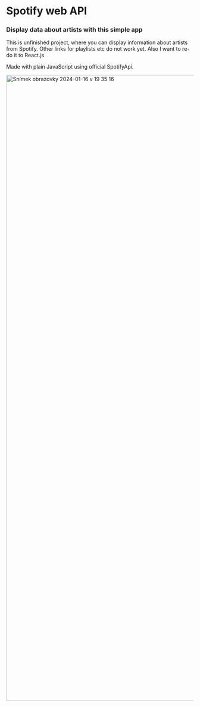 # Spotify web API

### Display data about artists with this simple app

This is unfinished project, where you can display information about artists from Spotify. Other links for playlists etc do not work yet. Also I want to re-do it to React.js

Made with plain JavaScript using official SpotifyApi.

<img width="1678" alt="Snímek obrazovky 2024-01-16 v 19 35 16" src="https://github.com/OndrejLosensky/SpotifyAPI/assets/127244546/6cb6a335-e1eb-4895-aa67-f3d096d2f7d4">
